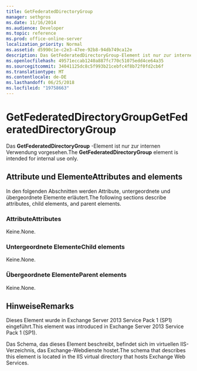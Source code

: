 ```yaml
---
title: GetFederatedDirectoryGroup
manager: sethgros
ms.date: 11/16/2014
ms.audience: Developer
ms.topic: reference
ms.prod: office-online-server
localization_priority: Normal
ms.assetid: d5990c1e-c2e3-47ee-92b8-94db749ca12e
description: Das GetFederatedDirectoryGroup-Element ist nur zur internen Verwendung vorgesehen.
ms.openlocfilehash: 49571eccab1240a887fc770c51075edd4ce64a35
ms.sourcegitcommit: 34041125dc8c5f993b21cebfc4f8b72f0fd2cb6f
ms.translationtype: MT
ms.contentlocale: de-DE
ms.lasthandoff: 06/25/2018
ms.locfileid: "19758663"
---
```

# <a name="getfederateddirectorygroup"></a><span data-ttu-id="900a7-103">GetFederatedDirectoryGroup</span><span class="sxs-lookup"><span data-stu-id="900a7-103">GetFederatedDirectoryGroup</span></span>

<span data-ttu-id="900a7-104">Das **GetFederatedDirectoryGroup** -Element ist nur zur internen Verwendung vorgesehen.</span><span class="sxs-lookup"><span data-stu-id="900a7-104">The **GetFederatedDirectoryGroup** element is intended for internal use only.</span></span> 

## <a name="attributes-and-elements"></a><span data-ttu-id="900a7-105">Attribute und Elemente</span><span class="sxs-lookup"><span data-stu-id="900a7-105">Attributes and elements</span></span>

<span data-ttu-id="900a7-106">In den folgenden Abschnitten werden Attribute, untergeordnete und übergeordnete Elemente erläutert.</span><span class="sxs-lookup"><span data-stu-id="900a7-106">The following sections describe attributes, child elements, and parent elements.</span></span>
  
### <a name="attributes"></a><span data-ttu-id="900a7-107">Attribute</span><span class="sxs-lookup"><span data-stu-id="900a7-107">Attributes</span></span>

<span data-ttu-id="900a7-108">Keine.</span><span class="sxs-lookup"><span data-stu-id="900a7-108">None.</span></span>
  
### <a name="child-elements"></a><span data-ttu-id="900a7-109">Untergeordnete Elemente</span><span class="sxs-lookup"><span data-stu-id="900a7-109">Child elements</span></span>

<span data-ttu-id="900a7-110">Keine.</span><span class="sxs-lookup"><span data-stu-id="900a7-110">None.</span></span>
  
### <a name="parent-elements"></a><span data-ttu-id="900a7-111">Übergeordnete Elemente</span><span class="sxs-lookup"><span data-stu-id="900a7-111">Parent elements</span></span>

<span data-ttu-id="900a7-112">Keine.</span><span class="sxs-lookup"><span data-stu-id="900a7-112">None.</span></span>
  
## <a name="remarks"></a><span data-ttu-id="900a7-113">Hinweise</span><span class="sxs-lookup"><span data-stu-id="900a7-113">Remarks</span></span>

<span data-ttu-id="900a7-114">Dieses Element wurde in Exchange Server 2013 Service Pack 1 (SP1) eingeführt.</span><span class="sxs-lookup"><span data-stu-id="900a7-114">This element was introduced in Exchange Server 2013 Service Pack 1 (SP1).</span></span>
  
<span data-ttu-id="900a7-115">Das Schema, das dieses Element beschreibt, befindet sich im virtuellen IIS-Verzeichnis, das Exchange-Webdienste hostet.</span><span class="sxs-lookup"><span data-stu-id="900a7-115">The schema that describes this element is located in the IIS virtual directory that hosts Exchange Web Services.</span></span>
  

